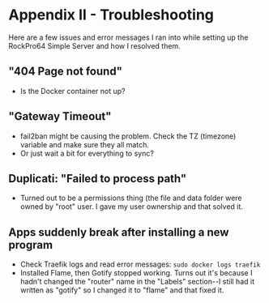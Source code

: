 # Appendix II - Troubleshooting

Here are a few issues and error messages I ran into while setting up the RockPro64 Simple Server and how I resolved them.

## "404 Page not found"
- Is the Docker container not up?

## "Gateway Timeout"
- fail2ban might be causing the problem. Check the TZ (timezone) variable and make sure they all match.
- Or just wait a bit for everything to sync?

## Duplicati: "Failed to process path"
- Turned out to be a permissions thing (the file and data folder were owned by "root" user. I gave my user ownership and that solved it.

## Apps suddenly break after installing a new program
- Check Traefik logs and read error messages: `sudo docker logs traefik`
- Installed Flame, then Gotify stopped working. Turns out it's because I hadn't changed the "router" name in the "Labels" section--I still had it written as "gotify" so I changed it to "flame" and that fixed it.
